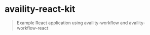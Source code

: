 # availity-react-kit

> Example React application using availity-workflow and availity-workflow-react
